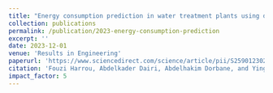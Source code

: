 ```yaml
---
title: "Energy consumption prediction in water treatment plants using deep learning with data augmentation"
collection: publications
permalink: /publication/2023-energy-consumption-prediction
excerpt: ''
date: 2023-12-01
venue: 'Results in Engineering'
paperurl: 'https://www.sciencedirect.com/science/article/pii/S2590123023005558'
citation: 'Fouzi Harrou, Abdelkader Dairi, Abdelhakim Dorbane, and Ying Sun. (2023). &quot;Energy consumption prediction in water treatment plants using deep learning with data augmentation.&quot; <i>Results in Engineering</i>, 20, 101428. DOI: https://doi.org/10.1016/j.rineng.2023.101428.'
impact_factor: 5
---
```

